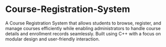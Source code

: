 # Course-Registration-System
A Course Registration System that allows students to browse, register, and manage courses efficiently while enabling administrators to handle course details and enrollment records seamlessly. Built using C++ with a focus on modular design and user-friendly interaction.
